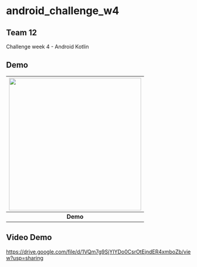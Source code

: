 # android_challenge_w4
## Team 12
Challenge week 4 - Android Kotlin
## Demo
| <img src="https://raw.githubusercontent.com/14h4i/challenge_android/w4/demo.gif" width="360" /> |
| :------------: |
| **Demo**|
## Video Demo
https://drive.google.com/file/d/1VQm7g9SjYIYDo0CsrOtEjndER4xmboZb/view?usp=sharing
